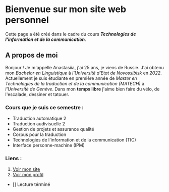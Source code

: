 # Bienvenue sur mon site web personnel 

Cette page a été créé dans le cadre du cours ***Technologies de l'information et de la communication***.

## A propos de moi

Bonjour ! Je m'appelle Anastasiia, j'ai 25 ans, je viens de Russie.
J'ai obtenu mon *Bachelor en Linguistique* à *l'Université d'Etat de Novossibisk* en *2022*.
Actuellement je suis étudiante en première année de *Master en Technologies de la traduction et de la communication (MATECH)* à *l'Université de Genève*.
Dans mon **temps libre** j'aime bien faire du vélo, de l'escalade, dessiner et tatouer.

### Cours que je suis ce semestre :

- Traduction automatique 2
- Traduction audivisuelle 2
- Gestion de projets et assurance qualité
- Corpus pour la traduction
- Technologies de l'information et de la communication (TIC)
- Interface personne-machine (IPM)

### Liens : 
1. [Voir mon site](https://nenastje.github.io/)
2. [Voir mon profil](https://github.com/nenastje)

- [] Lecture términé
